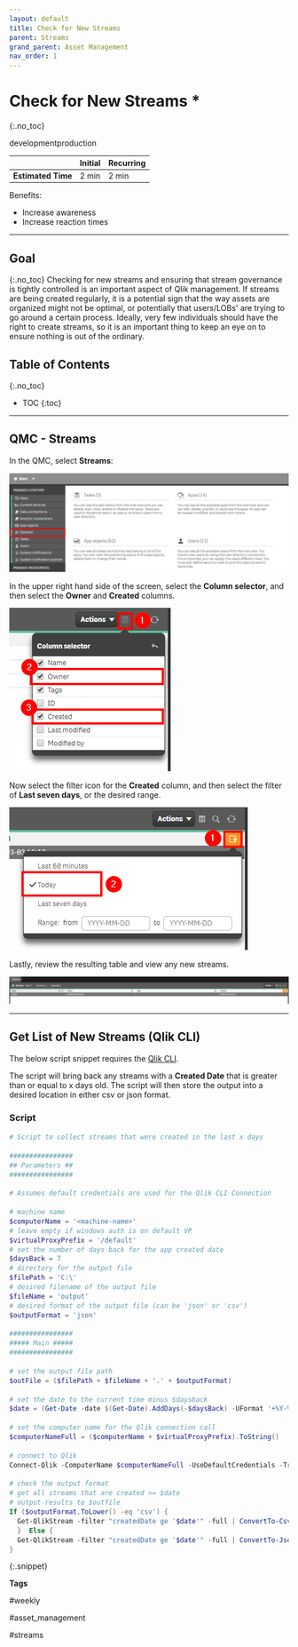 ```yaml
---
layout: default
title: Check for New Streams
parent: Streams
grand_parent: Asset Management
nav_order: 1
---
```


# Check for New Streams <i class="fas fa-file-code fa-xs" title="API | Script Optional"></i>*
{:.no_toc}

<span class="label dev">development</span><span class="label prod">production</span>

|                                  		                    | Initial   | Recurring  |
|---------------------------------------------------------|-----------|------------|
| <i class="far fa-clock fa-sm"></i> **Estimated Time**   | 2 min     | 2 min     |

Benefits:

  - Increase awareness
  - Increase reaction times
  
-------------------------

## Goal
{:.no_toc}
Checking for new streams and ensuring that stream governance is tightly controlled is an important aspect of Qlik management. If streams are being created regularly, it is a potential sign that the way assets are organized might not be optimal, or potentially that users/LOBs' are trying to go around a certain process. Ideally, very few individuals should have the right to create streams, so it is an important thing to keep an eye on to ensure nothing is out of the ordinary.

## Table of Contents
{:.no_toc}

* TOC
{:toc}
-------------------------

## QMC - Streams

In the QMC, select **Streams**:

[![check_new_streams_native_1.png](images/check_new_streams_native_1.png)](https://raw.githubusercontent.com/qs-admin-guide/qs-admin-guide/master/docs/asset_management/streams/images/check_new_streams_native_1.png)

In the upper right hand side of the screen, select the **Column selector**, and then select the **Owner** and **Created** columns.

[![check_new_streams_native_2.png](images/check_new_streams_native_2.png)](https://raw.githubusercontent.com/qs-admin-guide/qs-admin-guide/master/docs/asset_management/streams/images/check_new_streams_native_2.png)

Now select the filter icon for the **Created** column, and then select the filter of **Last seven days**, or the desired range.

[![check_new_streams_native_3.png](images/check_new_streams_native_3.png)](https://raw.githubusercontent.com/qs-admin-guide/qs-admin-guide/master/docs/asset_management/streams/images/check_new_streams_native_3.png)

Lastly, review the resulting table and view any new streams.

[![check_new_streams_native_4.png](images/check_new_streams_native_4.png)](https://raw.githubusercontent.com/qs-admin-guide/qs-admin-guide/master/docs/asset_management/streams/images/check_new_streams_native_4.png)

-------------------------

## Get List of New Streams (Qlik CLI) <i class="fas fa-file-code fa-xs" title="API | Requires Script"></i>

The below script snippet requires the [Qlik CLI](../../tooling/qlik_cli.md).

The script will bring back any streams with a **Created Date** that is greater than or equal to x days old. The script will then store the output into a desired location in either csv or json format.

### Script
```powershell
# Script to collect streams that were created in the last x days

################
## Parameters ##
################

# Assumes default credentials are used for the Qlik CLI Connection

# machine name
$computerName = '<machine-name>'
# leave empty if windows auth is on default VP
$virtualProxyPrefix = '/default'
# set the number of days back for the app created date
$daysBack = 7
# directory for the output file
$filePath = 'C:\'
# desired filename of the output file
$fileName = 'output'
# desired format of the output file (can be 'json' or 'csv')
$outputFormat = 'json'

################
##### Main #####
################

# set the output file path
$outFile = ($filePath + $fileName + '.' + $outputFormat)

# set the date to the current time minus $daysback
$date = (Get-Date -date $(Get-Date).AddDays(-$daysBack) -UFormat '+%Y-%m-%dT%H:%M:%S.000Z').ToString()

# set the computer name for the Qlik connection call
$computerNameFull = ($computerName + $virtualProxyPrefix).ToString()

# connect to Qlik
Connect-Qlik -ComputerName $computerNameFull -UseDefaultCredentials -TrustAllCerts

# check the output format
# get all streams that are created >= $date
# output results to $outfile
If ($outputFormat.ToLower() -eq 'csv') {
  Get-QlikStream -filter "createdDate ge '$date'" -full | ConvertTo-Csv -NoTypeInformation | Set-Content $outFile
  }  Else {
  Get-QlikStream -filter "createdDate ge '$date'" -full | ConvertTo-Json | Set-Content $outFile
}
```
{:.snippet}

**Tags**

#weekly

#asset_management

#streams

&nbsp;
